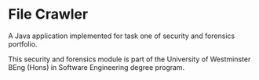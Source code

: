 # File Crawler
A Java application implemented for task one of security and forensics portfolio.

This security and forensics module is part of the University of Westminster BEng (Hons) in Software Engineering degree program.
